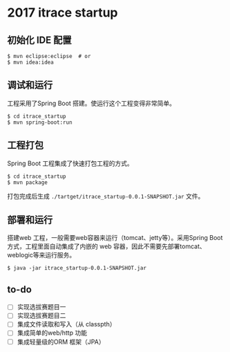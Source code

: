 # 2017 itrace startup

## 初始化 IDE 配置
``` shell
$ mvn eclipse:eclipse  # or
$ mvn idea:idea
```

## 调试和运行
工程采用了Spring Boot 搭建。使运行这个工程变得非常简单。
``` shell
$ cd itrace_startup
$ mvn spring-boot:run
```

## 工程打包
Spring Boot 工程集成了快速打包工程的方式。
``` shell
$ cd itrace_startup
$ mvn package
```
打包完成后生成 `./tartget/itrace_startup-0.0.1-SNAPSHOT.jar` 文件。

## 部署和运行
搭建web 工程，一般需要web容器来运行（tomcat、jetty等）。采用Spring Boot 方式，工程里面自动集成了内嵌的 web 容器，因此不需要先部署tomcat、weblogic等来运行服务。
``` shell
$ java -jar itrace_startup-0.0.1-SNAPSHOT.jar
```

## to-do
- [ ] 实现选拔赛题目一
- [ ] 实现选拔赛题目二
- [ ] 集成文件读取和写入（从 classpth）
- [ ] 集成简单的web/http 功能
- [ ] 集成轻量级的ORM 框架（JPA）
